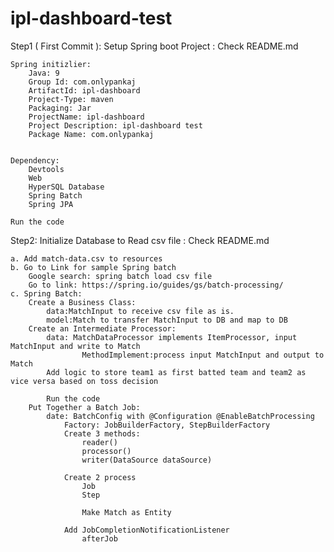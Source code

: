 # ipl-dashboard-test
Step1 ( First Commit ): Setup Spring boot Project : Check README.md
	
	Spring initizlier:
		Java: 9
		Group Id: com.onlypankaj
		ArtifactId: ipl-dashboard
		Project-Type: maven
		Packaging: Jar
		ProjectName: ipl-dashboard
		Project Description: ipl-dashboard test
		Package Name: com.onlypankaj
	
	
	Dependency:
		Devtools
		Web
		HyperSQL Database
		Spring Batch
		Spring JPA
		
	Run the code
		
Step2: Initialize Database to Read csv file : Check README.md

	a. Add match-data.csv to resources
	b. Go to Link for sample Spring batch 
		Google search: spring batch load csv file
		Go to link: https://spring.io/guides/gs/batch-processing/
	c. Spring Batch: 
		Create a Business Class: 
			data:MatchInput to receive csv file as is.
			model:Match to transfer MatchInput to DB and map to DB
		Create an Intermediate Processor:
			data: MatchDataProcessor implements ItemProcessor, input MatchInput and write to Match
					MethodImplement:process input MatchInput and output to Match
			Add logic to store team1 as first batted team and team2 as vice versa based on toss decision
			
			Run the code
		Put Together a Batch Job:
			date: BatchConfig with @Configuration @EnableBatchProcessing
				Factory: JobBuilderFactory, StepBuilderFactory
				Create 3 methods:
					reader()
					processor()
					writer(DataSource dataSource)
					
				Create 2 process
					Job
					Step
					
					Make Match as Entity
					
				Add JobCompletionNotificationListener
					afterJob
					
					
				
					
					
					
	
	
